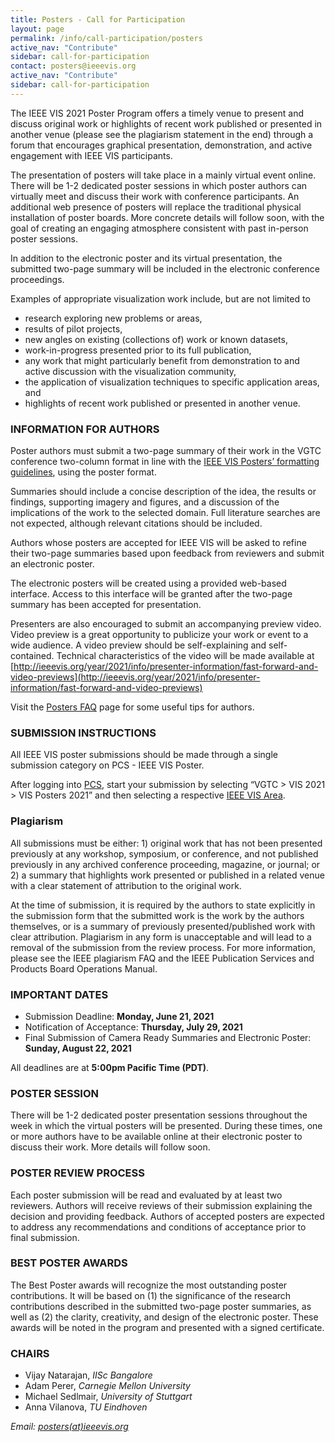 ```yaml
---
title: Posters - Call for Participation
layout: page
permalink: /info/call-participation/posters
active_nav: "Contribute"
sidebar: call-for-participation
contact: posters@ieeevis.org
active_nav: "Contribute"
sidebar: call-for-participation
---
```


The IEEE VIS 2021 Poster Program offers a timely venue to present and discuss original work or highlights of recent work published or presented in another venue (please see the plagiarism statement in the end) through a forum that encourages graphical presentation, demonstration, and active engagement with IEEE VIS participants.

The presentation of posters will take place in a mainly virtual event online. There will be 1-2 dedicated poster sessions in which poster authors can virtually meet and discuss their work with conference participants. An additional web presence of posters will replace the traditional physical installation of poster boards. More concrete details will follow soon, with the goal of creating an engaging atmosphere consistent with past in-person poster sessions.   

In addition to the electronic poster and its virtual presentation, the submitted two-page summary will be included in the electronic conference proceedings. 

Examples of appropriate visualization work include, but are not limited to


* research exploring new problems or areas,
* results of pilot projects,
* new angles on existing (collections of) work or known datasets,
* work-in-progress presented prior to its full publication,
* any work that might particularly benefit from demonstration to and
  active discussion with the visualization community,
* the application of visualization techniques to
  specific application areas, and 
* highlights of recent work published or presented in another venue.

### INFORMATION FOR AUTHORS

Poster authors must submit a two-page summary of their work in the VGTC conference two-column format in line with the [IEEE VIS Posters’ formatting guidelines](https://tc.computer.org/vgtc/publications/conference), using the poster format.

Summaries should include a concise description of the idea, the results or findings, supporting imagery and figures, and a discussion of the implications of the work to the selected domain. Full literature searches are not expected, although relevant citations should be included.

Authors whose posters are accepted for IEEE VIS will be asked to refine their two-page summaries based upon feedback from reviewers and submit an electronic poster.

The electronic posters will be created using a provided web-based interface. Access to this interface will be granted after the two-page summary has been accepted for presentation.

Presenters are also encouraged to submit an accompanying preview video. Video preview is a great opportunity to publicize your work or event to a wide audience. A video preview should be self-explaining and self-contained. Technical characteristics of the video will be made available at [http://ieeevis.org/year/2021/info/presenter-information/fast-forward-and-video-previews](http://ieeevis.org/year/2021/info/presenter-information/fast-forward-and-video-previews)

Visit the [Posters FAQ](http://ieeevis.org/year/2021/info/call-participation/posters-faq) page for some useful tips for authors.

### SUBMISSION INSTRUCTIONS

All IEEE VIS poster submissions should be made through a single submission category on PCS - IEEE VIS Poster.

After logging into [PCS](https://new.precisionconference.com/submissions), start your submission by selecting “VGTC > VIS 2021 > VIS Posters 2021” and then selecting a respective [IEEE VIS Area](http://ieeevis.org/governance/area-model#description-of-vis-areas).

### Plagiarism
All submissions must be either: 1) original work that has not been presented previously at any workshop, symposium, or conference, and not published previously in any archived conference proceeding, magazine, or journal; or 2) a summary that highlights work presented or published in a related venue with a clear statement of attribution to the original work. 

At the time of submission, it is required by the authors to state explicitly in the submission form that the submitted work is the work by the authors themselves, or is a summary of previously presented/published work with clear attribution. Plagiarism in any form is unacceptable and will lead to a removal of the submission from the review process. For more information, please see the IEEE plagiarism FAQ and the IEEE Publication Services and Products Board Operations Manual.

### IMPORTANT DATES

* Submission Deadline: **Monday, June 21, 2021**
* Notification of Acceptance: **Thursday, July 29, 2021**
* Final Submission of Camera Ready Summaries and Electronic Poster: **Sunday, August 22, 2021**

All deadlines are at **5:00pm Pacific Time (PDT)**.

### POSTER SESSION

There will be 1-2 dedicated poster presentation sessions throughout the week in which the virtual posters will be presented. During these times, one or more authors have to be available online at their electronic poster to discuss their work. More details will follow soon.

### POSTER REVIEW PROCESS

Each poster submission will be read and evaluated by at least two reviewers. Authors will receive reviews of their submission explaining the decision and providing feedback. Authors of accepted posters are expected to address any recommendations and conditions of acceptance prior to final submission.

### BEST POSTER AWARDS 

The Best Poster awards will recognize the most outstanding poster contributions. It will be based on (1) the significance of the  research contributions described in the submitted two-page poster summaries, as well as (2) the clarity, creativity, and design of the electronic poster. These awards will be noted in the program and presented with a signed certificate. 


### CHAIRS

* Vijay Natarajan, *IISc Bangalore*
* Adam Perer, *Carnegie Mellon University*
* Michael Sedlmair, *University of Stuttgart*  
* Anna Vilanova, *TU Eindhoven* 


*Email: [posters(at)ieeevis.org](mailto:posters@ieeevis.org)*
